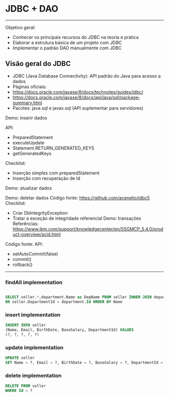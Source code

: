 # JDBC + DAO

---

Objetivo geral:
- Conhecer os principais recursos do JDBC na teoria e prática 
- Elaborar a estrutura básica de um projeto com JDBC
- Implementar o padrão DAO manualmente com JDBC

## Visão geral do JDBC
- JDBC (Java Database Connectivity): API padrão do Java para acesso a dados          
- Páginas oficiais:
- https://docs.oracle.com/javase/8/docs/technotes/guides/jdbc/
- https://docs.oracle.com/javase/8/docs/api/java/sql/package-summary.html
- Pacotes: java.sql e javax.sql (API suplementar para servidores)

Demo: inserir dados

API:
- PreparedStatement 
- executeUpdate
- Statement.RETURN_GENERATED_KEYS 
- getGeneratedKeys


Checklist:
- Inserção simples com preparedStatement
- Inserção com recuperação de Id

Demo: atualizar dados

Demo: deletar dados
Código fonte: https://github.com/acenelio/jdbc5 Checklist:
- Criar DbIntegrityException
- Tratar a exceção de integridade referencial
Demo: transações
Referências: https://www.ibm.com/support/knowledgecenter/en/SSGMCP_5.4.0/product-overview/acid.html 

Código fonte: 
API:
- setAutoCommit(false)
- commit()
- rollback()

---

### findAll implementation

~~~~SQL

SELECT seller.*,department.Name as DepName FROM seller INNER JOIN department 
ON seller.DepartmentId = department.Id ORDER BY Name

~~~~

### insert implementation

~~~~SQL
INSERT INTO seller
(Name, Email, BirthDate, BaseSalary, DepartmentId) VALUES 
(?, ?, ?, ?, ?)
~~~~

### update implementation

~~~~SQL
UPDATE seller 
SET Name = ?, Email = ?, BirthDate = ?, BaseSalary = ?, DepartmentId = ? WHERE Id = ?
~~~~
### delete implementation
~~~~SQL
DELETE FROM seller 
WHERE Id = ?
~~~~

